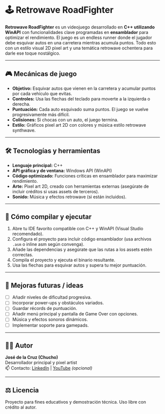 # 🕹️ Retrowave RoadFighter

**Retrowave RoadFighter** es un videojuego desarrollado en **C++ utilizando WinAPI** con funcionalidades clave programadas en **ensamblador** para optimizar el rendimiento. El juego es un endless runner donde el jugador debe esquivar autos en una carretera mientras acumula puntos. Todo esto con un estilo visual 2D pixel art y una temática retrowave ochentera para darle ese toque nostálgico.

---

## 🎮 Mecánicas de juego

- **Objetivo:** Esquivar autos que vienen en la carretera y acumular puntos por cada vehículo que evitas.
- **Controles:** Usa las flechas del teclado para moverte a la izquierda o derecha.
- **Puntuación:** Cada auto esquivado suma puntos. El juego se vuelve progresivamente más difícil.
- **Colisiones:** Si chocas con un auto, el juego termina.
- **Estilo:** Gráficos pixel art 2D con colores y música estilo retrowave synthwave.

---

## 🛠️ Tecnologías y herramientas

- **Lenguaje principal:** C++
- **API gráfica y de ventana:** Windows API (WinAPI)
- **Código optimizado:** Funciones críticas en ensamblador para maximizar rendimiento.
- **Arte:** Pixel art 2D, creado con herramientas externas (asegúrate de incluir créditos si usas assets de terceros).
- **Sonido:** Música y efectos retrowave (si están incluidos).

---

## 🚀 Cómo compilar y ejecutar

1. Abre tu IDE favorito compatible con C++ y WinAPI (Visual Studio recomendado).
2. Configura el proyecto para incluir código ensamblador (usa archivos `.asm` o inline asm según convenga).
3. Añade las dependencias y asegúrate que las rutas a los assets estén correctas.
4. Compila el proyecto y ejecuta el binario resultante.
5. Usa las flechas para esquivar autos y supera tu mejor puntuación.

---

## 🎯 Mejoras futuras / ideas

- [ ] Añadir niveles de dificultad progresiva.
- [ ] Incorporar power-ups y obstáculos variados.
- [ ] Guardar récords de puntuación.
- [ ] Añadir menú principal y pantalla de Game Over con opciones.
- [ ] Música y efectos sonoros dinámicos.
- [ ] Implementar soporte para gamepads.

---

## 🧑‍💻 Autor

**José de la Cruz (Chucho)**  
Desarrollador principal y pixel artist  
📫 Contacto: [LinkedIn](https://linkedin.com) | [YouTube](https://youtube.com) *(opcional)*

---

## ⚖️ Licencia

Proyecto para fines educativos y demostración técnica. Uso libre con crédito al autor.

